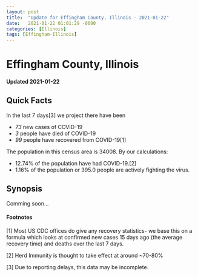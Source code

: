 ```yaml
---
layout: post
title:  "Update for Effingham County, Illinois - 2021-01-22"
date:   2021-01-22 01:01:29 -0600
categories: [Illinois]
tags: [Effingham-Illinois]
---
```


# Effingham County, Illinois
#### Updated 2021-01-22

## Quick Facts

In the last 7 days[3] we project there have been
- *73* new cases of COVID-19
- *3* people have died of COVID-19
- *99* people have recovered from COVID-19[1]

The population in this census area is 34008. By our calculations:
- 12.74% of the population have had COVID-19.[2]
- 1.16% of the population or 395.0 people are actively fighting the virus.

## Synopsis

Comming soon...


#### Footnotes

[1] Most US CDC offices do give any recovery statistics- we base this on a formula which looks at confirmed new cases
15 days ago (the average recovery time) and deaths over the last 7 days.

[2] Herd Immunity is thought to take effect at around ~70-80%

[3] Due to reporting delays, this data may be incomplete.
 
    